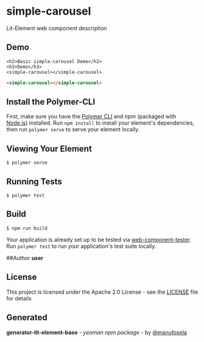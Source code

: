 # simple-carousel

Lit-Element web component description

## Demo

```
<h2>Basic simple-carousel Demo</h2>
<h3>Demo</h3>
<simple-carousel></simple-carousel>

```
<!---
```
<custom-element-demo>
  <template>
    <link rel="import" href="simple-carousel.html">
    <next-code-block></next-code-block>
  </template>
</custom-element-demo>
```
-->
```html
<simple-carousel></simple-carousel>

```
## Install the Polymer-CLI

First, make sure you have the [Polymer CLI](https://www.npmjs.com/package/polymer-cli) and npm (packaged with [Node.js](https://nodejs.org)) installed. Run `npm install` to install your element's dependencies, then run `polymer serve` to serve your element locally.

## Viewing Your Element

```
$ polymer serve
```

## Running Tests

```
$ polymer test
```

## Build
```
$ npm run build
```

Your application is already set up to be tested via [web-component-tester](https://github.com/Polymer/web-component-tester). Run `polymer test` to run your application's test suite locally.

##Author
**user**

## License

This project is licensed under the Apache 2.0 License - see the [LICENSE](LICENSE) file for details

## Generated

**generator-lit-element-base** - *yeoman npm package* - by [@manufosela](https://github.com/manufosela/generator-litelement-webcomponent)